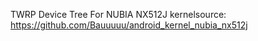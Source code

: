 TWRP Device Tree For NUBIA NX512J
kernelsource: https://github.com/Bauuuuu/android_kernel_nubia_nx512j

